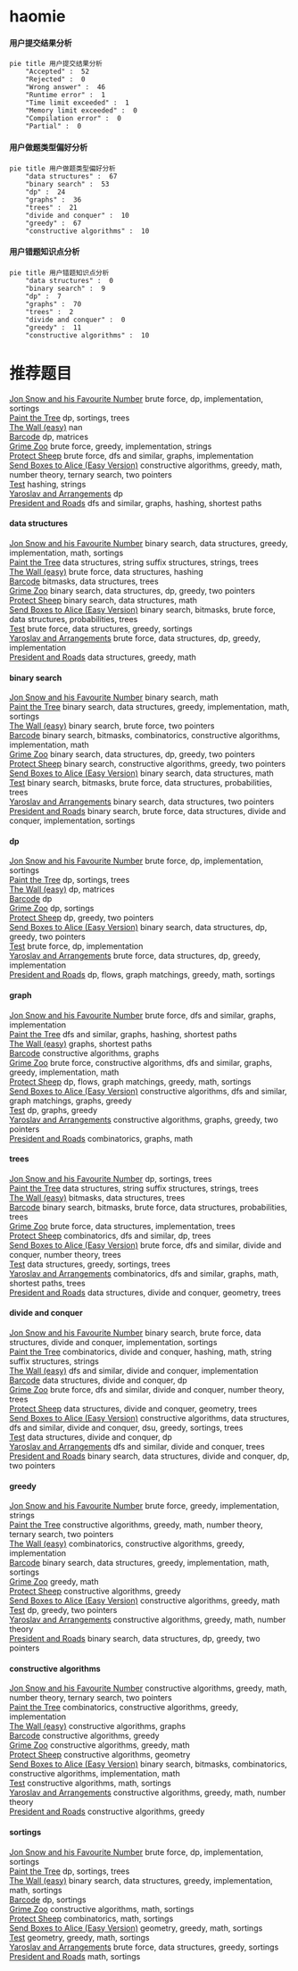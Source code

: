 # haomie
<!-- tabs:start -->
#### **用户提交结果分析**

```mermaid
pie title 用户提交结果分析
    "Accepted" :  52
    "Rejected" :  0
    "Wrong answer" :  46
    "Runtime error" :  1
    "Time limit exceeded" :  1
    "Memory limit exceeded" :  0
    "Compilation error" :  0
    "Partial" :  0
```
#### **用户做题类型偏好分析**

```mermaid
pie title 用户做题类型偏好分析
    "data structures" :  67
    "binary search" :  53
    "dp" :  24
    "graphs" :  36
    "trees" :  21
    "divide and conquer" :  10
    "greedy" :  67
    "constructive algorithms" :  10
```
#### **用户错题知识点分析**

```mermaid
pie title 用户错题知识点分析
    "data structures" :  0
    "binary search" :  9
    "dp" :  7
    "graphs" :  70
    "trees" :  2
    "divide and conquer" :  0
    "greedy" :  11
    "constructive algorithms" :  10
```
<!-- tabs:end -->
# 推荐题目
[Jon Snow and his Favourite Number](http://codeforces.com/problemset/problem/768/C)		brute force,
                        dp,
                        implementation,
                        sortings		  
[Paint the Tree](http://codeforces.com/problemset/problem/1223/E)		dp,
                        sortings,
                        trees		  
[The Wall (easy)](http://codeforces.com/problemset/problem/690/D1)		nan		  
[Barcode](http://codeforces.com/problemset/problem/225/C)		dp,
                        matrices		  
[Grime Zoo](http://codeforces.com/problemset/problem/1411/D)		brute force,
                        greedy,
                        implementation,
                        strings		  
[Protect Sheep](http://codeforces.com/problemset/problem/948/A)		brute force,
                        dfs and similar,
                        graphs,
                        implementation		  
[Send Boxes to Alice (Easy Version)](http://codeforces.com/problemset/problem/1254/B1)		constructive algorithms,
                        greedy,
                        math,
                        number theory,
                        ternary search,
                        two pointers		  
[Test](http://codeforces.com/problemset/problem/25/E)		hashing,
                        strings		  
[Yaroslav and Arrangements](http://codeforces.com/problemset/problem/301/E)		dp		  
[President and Roads](http://codeforces.com/problemset/problem/567/E)		dfs and similar,
                        graphs,
                        hashing,
                        shortest paths		  
<!-- tabs:start -->
#### **data structures**
[Jon Snow and his Favourite Number](http://codeforces.com/problemset/problem/1398/E)		binary search,
                        data structures,
                        greedy,
                        implementation,
                        math,
                        sortings		  
[Paint the Tree](http://codeforces.com/problemset/problem/547/E)		data structures,
                        string suffix structures,
                        strings,
                        trees		  
[The Wall (easy)](http://codeforces.com/problemset/problem/1340/F)		brute force,
                        data structures,
                        hashing		  
[Barcode](http://codeforces.com/problemset/problem/817/E)		bitmasks,
                        data structures,
                        trees		  
[Grime Zoo](http://codeforces.com/problemset/problem/1492/C)		binary search,
                        data structures,
                        dp,
                        greedy,
                        two pointers		  
[Protect Sheep](http://codeforces.com/problemset/problem/1490/G)		binary search,
                        data structures,
                        math		  
[Send Boxes to Alice (Easy Version)](http://codeforces.com/problemset/problem/1479/D)		binary search,
                        bitmasks,
                        brute force,
                        data structures,
                        probabilities,
                        trees		  
[Test](http://codeforces.com/problemset/problem/1497/A)		brute force,
                        data structures,
                        greedy,
                        sortings		  
[Yaroslav and Arrangements](http://codeforces.com/problemset/problem/1491/C)		brute force,
                        data structures,
                        dp,
                        greedy,
                        implementation		  
[President and Roads](http://codeforces.com/problemset/problem/1492/B)		data structures,
                        greedy,
                        math		  
#### **binary search**
[Jon Snow and his Favourite Number](http://codeforces.com/problemset/problem/772/A)		binary search,
                        math		  
[Paint the Tree](http://codeforces.com/problemset/problem/1398/E)		binary search,
                        data structures,
                        greedy,
                        implementation,
                        math,
                        sortings		  
[The Wall (easy)](http://codeforces.com/problemset/problem/1148/B)		binary search,
                        brute force,
                        two pointers		  
[Barcode](https://codeforces.com/contest/1509/problem/E)		binary search,
                        bitmasks,
                        combinatorics,
                        constructive algorithms,
                        implementation,
                        math		  
[Grime Zoo](http://codeforces.com/problemset/problem/1492/C)		binary search,
                        data structures,
                        dp,
                        greedy,
                        two pointers		  
[Protect Sheep](http://codeforces.com/problemset/problem/1463/D)		binary search,
                        constructive algorithms,
                        greedy,
                        two pointers		  
[Send Boxes to Alice (Easy Version)](http://codeforces.com/problemset/problem/1490/G)		binary search,
                        data structures,
                        math		  
[Test](http://codeforces.com/problemset/problem/1479/D)		binary search,
                        bitmasks,
                        brute force,
                        data structures,
                        probabilities,
                        trees		  
[Yaroslav and Arrangements](http://codeforces.com/problemset/problem/1436/E)		binary search,
                        data structures,
                        two pointers		  
[President and Roads](http://codeforces.com/problemset/problem/1461/D)		binary search,
                        brute force,
                        data structures,
                        divide and conquer,
                        implementation,
                        sortings		  
#### **dp**
[Jon Snow and his Favourite Number](http://codeforces.com/problemset/problem/768/C)		brute force,
                        dp,
                        implementation,
                        sortings		  
[Paint the Tree](http://codeforces.com/problemset/problem/1223/E)		dp,
                        sortings,
                        trees		  
[The Wall (easy)](http://codeforces.com/problemset/problem/225/C)		dp,
                        matrices		  
[Barcode](http://codeforces.com/problemset/problem/301/E)		dp		  
[Grime Zoo](http://codeforces.com/problemset/problem/559/E)		dp,
                        sortings		  
[Protect Sheep](http://codeforces.com/problemset/problem/1343/C)		dp,
                        greedy,
                        two pointers		  
[Send Boxes to Alice (Easy Version)](http://codeforces.com/problemset/problem/1492/C)		binary search,
                        data structures,
                        dp,
                        greedy,
                        two pointers		  
[Test](https://codeforces.com/contest/1457/problem/C)		brute force,
                        dp,
                        implementation		  
[Yaroslav and Arrangements](http://codeforces.com/problemset/problem/1491/C)		brute force,
                        data structures,
                        dp,
                        greedy,
                        implementation		  
[President and Roads](http://codeforces.com/problemset/problem/1437/C)		dp,
                        flows,
                        graph matchings,
                        greedy,
                        math,
                        sortings		  
#### **graph**
[Jon Snow and his Favourite Number](http://codeforces.com/problemset/problem/948/A)		brute force,
                        dfs and similar,
                        graphs,
                        implementation		  
[Paint the Tree](http://codeforces.com/problemset/problem/567/E)		dfs and similar,
                        graphs,
                        hashing,
                        shortest paths		  
[The Wall (easy)](http://codeforces.com/problemset/problem/59/E)		graphs,
                        shortest paths		  
[Barcode](https://codeforces.com/contest/1020/problem/E)		constructive algorithms,
                        graphs		  
[Grime Zoo](http://codeforces.com/problemset/problem/1487/C)		brute force,
                        constructive algorithms,
                        dfs and similar,
                        graphs,
                        greedy,
                        implementation,
                        math		  
[Protect Sheep](http://codeforces.com/problemset/problem/1437/C)		dp,
                        flows,
                        graph matchings,
                        greedy,
                        math,
                        sortings		  
[Send Boxes to Alice (Easy Version)](http://codeforces.com/problemset/problem/1470/D)		constructive algorithms,
                        dfs and similar,
                        graph matchings,
                        graphs,
                        greedy		  
[Test](http://codeforces.com/problemset/problem/1476/C)		dp,
                        graphs,
                        greedy		  
[Yaroslav and Arrangements](http://codeforces.com/problemset/problem/1304/D)		constructive algorithms,
                        graphs,
                        greedy,
                        two pointers		  
[President and Roads](http://codeforces.com/problemset/problem/1475/C)		combinatorics,
                        graphs,
                        math		  
#### **trees**
[Jon Snow and his Favourite Number](http://codeforces.com/problemset/problem/1223/E)		dp,
                        sortings,
                        trees		  
[Paint the Tree](http://codeforces.com/problemset/problem/547/E)		data structures,
                        string suffix structures,
                        strings,
                        trees		  
[The Wall (easy)](http://codeforces.com/problemset/problem/817/E)		bitmasks,
                        data structures,
                        trees		  
[Barcode](http://codeforces.com/problemset/problem/1479/D)		binary search,
                        bitmasks,
                        brute force,
                        data structures,
                        probabilities,
                        trees		  
[Grime Zoo](http://codeforces.com/problemset/problem/1511/C)		brute force,
                        data structures,
                        implementation,
                        trees		  
[Protect Sheep](http://codeforces.com/problemset/problem/1499/F)		combinatorics,
                        dfs and similar,
                        dp,
                        trees		  
[Send Boxes to Alice (Easy Version)](http://codeforces.com/problemset/problem/1491/E)		brute force,
                        dfs and similar,
                        divide and conquer,
                        number theory,
                        trees		  
[Test](http://codeforces.com/problemset/problem/1466/D)		data structures,
                        greedy,
                        sortings,
                        trees		  
[Yaroslav and Arrangements](http://codeforces.com/problemset/problem/1495/D)		combinatorics,
                        dfs and similar,
                        graphs,
                        math,
                        shortest paths,
                        trees		  
[President and Roads](http://codeforces.com/problemset/problem/1303/G)		data structures,
                        divide and conquer,
                        geometry,
                        trees		  
#### **divide and conquer**
[Jon Snow and his Favourite Number](http://codeforces.com/problemset/problem/1461/D)		binary search,
                        brute force,
                        data structures,
                        divide and conquer,
                        implementation,
                        sortings		  
[Paint the Tree](http://codeforces.com/problemset/problem/1466/G)		combinatorics,
                        divide and conquer,
                        hashing,
                        math,
                        string suffix structures,
                        strings		  
[The Wall (easy)](http://codeforces.com/problemset/problem/1490/D)		dfs and similar,
                        divide and conquer,
                        implementation		  
[Barcode](https://codeforces.com/contest/1483/problem/C)		data structures,
                        divide and conquer,
                        dp		  
[Grime Zoo](http://codeforces.com/problemset/problem/1491/E)		brute force,
                        dfs and similar,
                        divide and conquer,
                        number theory,
                        trees		  
[Protect Sheep](http://codeforces.com/problemset/problem/1303/G)		data structures,
                        divide and conquer,
                        geometry,
                        trees		  
[Send Boxes to Alice (Easy Version)](http://codeforces.com/problemset/problem/1494/D)		constructive algorithms,
                        data structures,
                        dfs and similar,
                        divide and conquer,
                        dsu,
                        greedy,
                        sortings,
                        trees		  
[Test](http://codeforces.com/problemset/problem/1482/E)		data structures,
                        divide and conquer,
                        dp		  
[Yaroslav and Arrangements](http://codeforces.com/problemset/problem/566/C)		dfs and similar,
                        divide and conquer,
                        trees		  
[President and Roads](http://codeforces.com/problemset/problem/1428/F)		binary search,
                        data structures,
                        divide and conquer,
                        dp,
                        two pointers		  
#### **greedy**
[Jon Snow and his Favourite Number](http://codeforces.com/problemset/problem/1411/D)		brute force,
                        greedy,
                        implementation,
                        strings		  
[Paint the Tree](http://codeforces.com/problemset/problem/1254/B1)		constructive algorithms,
                        greedy,
                        math,
                        number theory,
                        ternary search,
                        two pointers		  
[The Wall (easy)](http://codeforces.com/problemset/problem/356/C)		combinatorics,
                        constructive algorithms,
                        greedy,
                        implementation		  
[Barcode](http://codeforces.com/problemset/problem/1398/E)		binary search,
                        data structures,
                        greedy,
                        implementation,
                        math,
                        sortings		  
[Grime Zoo](http://codeforces.com/problemset/problem/712/C)		greedy,
                        math		  
[Protect Sheep](http://codeforces.com/problemset/problem/1265/A)		constructive algorithms,
                        greedy		  
[Send Boxes to Alice (Easy Version)](http://codeforces.com/problemset/problem/899/A)		constructive algorithms,
                        greedy,
                        math		  
[Test](http://codeforces.com/problemset/problem/1343/C)		dp,
                        greedy,
                        two pointers		  
[Yaroslav and Arrangements](https://codeforces.com/contest/1150/problem/C)		constructive algorithms,
                        greedy,
                        math,
                        number theory		  
[President and Roads](http://codeforces.com/problemset/problem/1492/C)		binary search,
                        data structures,
                        dp,
                        greedy,
                        two pointers		  
#### **constructive algorithms**
[Jon Snow and his Favourite Number](http://codeforces.com/problemset/problem/1254/B1)		constructive algorithms,
                        greedy,
                        math,
                        number theory,
                        ternary search,
                        two pointers		  
[Paint the Tree](http://codeforces.com/problemset/problem/356/C)		combinatorics,
                        constructive algorithms,
                        greedy,
                        implementation		  
[The Wall (easy)](https://codeforces.com/contest/1020/problem/E)		constructive algorithms,
                        graphs		  
[Barcode](http://codeforces.com/problemset/problem/1265/A)		constructive algorithms,
                        greedy		  
[Grime Zoo](http://codeforces.com/problemset/problem/899/A)		constructive algorithms,
                        greedy,
                        math		  
[Protect Sheep](https://codeforces.com/contest/764/problem/D)		constructive algorithms,
                        geometry		  
[Send Boxes to Alice (Easy Version)](https://codeforces.com/contest/1509/problem/E)		binary search,
                        bitmasks,
                        combinatorics,
                        constructive algorithms,
                        implementation,
                        math		  
[Test](http://codeforces.com/problemset/problem/538/G)		constructive algorithms,
                        math,
                        sortings		  
[Yaroslav and Arrangements](https://codeforces.com/contest/1150/problem/C)		constructive algorithms,
                        greedy,
                        math,
                        number theory		  
[President and Roads](http://codeforces.com/problemset/problem/1493/A)		constructive algorithms,
                        greedy		  
#### **sortings**
[Jon Snow and his Favourite Number](http://codeforces.com/problemset/problem/768/C)		brute force,
                        dp,
                        implementation,
                        sortings		  
[Paint the Tree](http://codeforces.com/problemset/problem/1223/E)		dp,
                        sortings,
                        trees		  
[The Wall (easy)](http://codeforces.com/problemset/problem/1398/E)		binary search,
                        data structures,
                        greedy,
                        implementation,
                        math,
                        sortings		  
[Barcode](http://codeforces.com/problemset/problem/559/E)		dp,
                        sortings		  
[Grime Zoo](http://codeforces.com/problemset/problem/538/G)		constructive algorithms,
                        math,
                        sortings		  
[Protect Sheep](https://codeforces.com/contest/1445/problem/D)		combinatorics,
                        math,
                        sortings		  
[Send Boxes to Alice (Easy Version)](https://codeforces.com/contest/1496/problem/C)		geometry,
                        greedy,
                        math,
                        sortings		  
[Test](http://codeforces.com/problemset/problem/1495/A)		geometry,
                        greedy,
                        math,
                        sortings		  
[Yaroslav and Arrangements](http://codeforces.com/problemset/problem/1497/A)		brute force,
                        data structures,
                        greedy,
                        sortings		  
[President and Roads](http://codeforces.com/problemset/problem/1427/A)		math,
                        sortings		  
<!-- tabs:end -->
